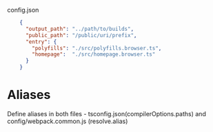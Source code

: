 

config.json
```json
    {
      "output_path": "../path/to/builds",
      "public_path": "/public/uri/prefix",
      "entry": {
        "polyfills": "./src/polyfills.browser.ts",
        "homepage":  "./src/homepage.browser.ts"
      }
    }
```

Aliases
=======
Define aliases in both files - tsconfig.json(compilerOptions.paths) and config/webpack.common.js (resolve.alias)


